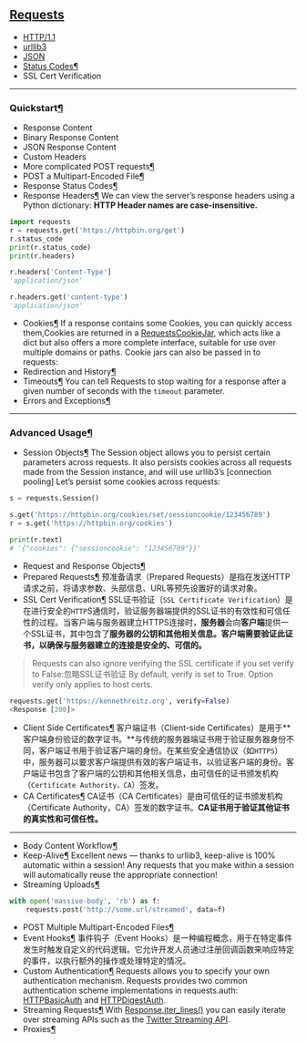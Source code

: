 

## [Requests](https://requests.readthedocs.io/en/latest/)
- [HTTP/1.1](https://github.com/dululu/notes/issues/37)
- [urllib3](https://github.com/dululu/notes/issues/38)
- [JSON](https://github.com/dululu/notes/issues/38)
- [Status Codes¶](https://github.com/dululu/notes/issues/34)
- SSL Cert Verification
---
### Quickstart[¶](https://requests.readthedocs.io/en/latest/user/quickstart/#quickstart)
- Response Content
- Binary Response Content
- JSON Response Content
- Custom Headers
- More complicated POST requests[¶](https://requests.readthedocs.io/en/latest/user/quickstart/#more-complicated-post-requests)
- POST a Multipart-Encoded File[¶](https://requests.readthedocs.io/en/latest/user/quickstart/#post-a-multipart-encoded-file)
- Response Status Codes[¶](https://requests.readthedocs.io/en/latest/user/quickstart/#response-status-codes)
- Response Headers[¶](https://requests.readthedocs.io/en/latest/user/quickstart/#response-headers)
We can view the server’s response headers using a Python dictionary:
**HTTP Header names are case-insensitive.** 
```python
import requests
r = requests.get('https://httpbin.org/get')
r.status_code
print(r.status_code)
print(r.headers)

r.headers['Content-Type']
'application/json'

r.headers.get('content-type')
'application/json'
```
- Cookies[¶](https://requests.readthedocs.io/en/latest/user/quickstart/#cookies)
If a response contains some Cookies, you can quickly access them,Cookies are returned in a [RequestsCookieJar](https://requests.readthedocs.io/en/latest/api/#requests.cookies.RequestsCookieJar), which acts like a dict but also offers a more complete interface, suitable for use over multiple domains or paths. Cookie jars can also be passed in to requests:
- Redirection and History[¶](https://requests.readthedocs.io/en/latest/user/quickstart/#redirection-and-history)
- Timeouts[¶](https://requests.readthedocs.io/en/latest/user/quickstart/#timeouts)
You can tell Requests to stop waiting for a response after a given number of seconds with the `timeout` parameter.
- Errors and Exceptions[¶](https://requests.readthedocs.io/en/latest/user/quickstart/#errors-and-exceptions)


---

### Advanced Usage[¶](https://requests.readthedocs.io/en/latest/user/advanced/#advanced-usage)
- Session Objects[¶](https://requests.readthedocs.io/en/latest/user/advanced/#session-objects)
The Session object allows you to persist certain parameters across requests. It also persists cookies across all requests made from the Session instance, and will use urllib3’s [connection pooling]
Let’s persist some cookies across requests:
```python
s = requests.Session()

s.get('https://httpbin.org/cookies/set/sessioncookie/123456789')
r = s.get('https://httpbin.org/cookies')

print(r.text)
# '{"cookies": {"sessioncookie": "123456789"}}'
```
- Request and Response Objects[¶](https://requests.readthedocs.io/en/latest/user/advanced/#request-and-response-objects)
- Prepared Requests[¶](https://requests.readthedocs.io/en/latest/user/advanced/#prepared-requests)
预准备请求（Prepared Requests）是指在发送HTTP请求之前，将请求参数、头部信息、URL等预先设置好的请求对象。
- SSL Cert Verification[¶](https://requests.readthedocs.io/en/latest/user/advanced/#ssl-cert-verification)
SSL证书验证（`SSL Certificate Verification`）是在进行安全的`HTTP`S通信时，验证服务器端提供的SSL证书的有效性和可信任性的过程。当客户端与服务器建立HTTPS连接时，**服务器**会向**客户端**提供一个SSL证书，其中包含了**服务器的公钥和其他相关信息。客户端需要验证此证书，以确保与服务器建立的连接是安全的、可信的。**
>Requests can also ignore verifying the SSL certificate if you set verify to False:忽略SSL证书验证
By default, verify is set to True. Option verify only applies to host certs.
```python
requests.get('https://kennethreitz.org', verify=False)
<Response [200]>
```
- Client Side Certificates[¶](https://requests.readthedocs.io/en/latest/user/advanced/#client-side-certificates)
客户端证书（Client-side Certificates）是用于**客户端身份验证的数字证书。**与传统的服务器端证书用于验证服务器身份不同，客户端证书用于验证客户端的身份。在某些安全通信协议（如`HTTPS`）中，服务器可以要求客户端提供有效的客户端证书，以验证客户端的身份。客户端证书包含了客户端的公钥和其他相关信息，由可信任的证书颁发机构（`Certificate Authority，CA`）签发。
- CA Certificates[¶](https://requests.readthedocs.io/en/latest/user/advanced/#ca-certificates)
CA证书（CA Certificates）是由可信任的证书颁发机构（Certificate Authority，CA）签发的数字证书。**CA证书用于验证其他证书的真实性和可信任性。**



---

- Body Content Workflow[¶](https://requests.readthedocs.io/en/latest/user/advanced/#body-content-workflow)
- Keep-Alive[¶](https://requests.readthedocs.io/en/latest/user/advanced/#keep-alive)
Excellent news — thanks to urllib3, keep-alive is 100% automatic within a session! Any requests that you make within a session will automatically reuse the appropriate connection!
- Streaming Uploads[¶](https://requests.readthedocs.io/en/latest/user/advanced/#streaming-uploads)
```python
with open('massive-body', 'rb') as f:
    requests.post('http://some.url/streamed', data=f)
```
- POST Multiple Multipart-Encoded Files[¶](https://requests.readthedocs.io/en/latest/user/advanced/#post-multiple-multipart-encoded-files)
- Event Hooks[¶](https://requests.readthedocs.io/en/latest/user/advanced/#event-hooks)
事件钩子（Event Hooks）是一种编程概念，用于在特定事件发生时触发自定义的代码逻辑。它允许开发人员通过注册回调函数来响应特定的事件，以执行额外的操作或处理特定的情况。
- Custom Authentication[¶](https://requests.readthedocs.io/en/latest/user/advanced/#custom-authentication)
Requests allows you to specify your own authentication mechanism.
Requests provides two common authentication scheme implementations in requests.auth: [HTTPBasicAuth](https://requests.readthedocs.io/en/latest/api/#requests.auth.HTTPBasicAuth) and [HTTPDigestAuth](https://requests.readthedocs.io/en/latest/api/#requests.auth.HTTPDigestAuth).
- Streaming Requests[¶](https://requests.readthedocs.io/en/latest/user/advanced/#streaming-requests)
With [Response.iter_lines()](https://requests.readthedocs.io/en/latest/api/#requests.Response.iter_lines) you can easily iterate over streaming APIs such as the [Twitter Streaming API](https://dev.twitter.com/streaming/overview).
- Proxies[¶](https://requests.readthedocs.io/en/latest/user/advanced/#proxies)
